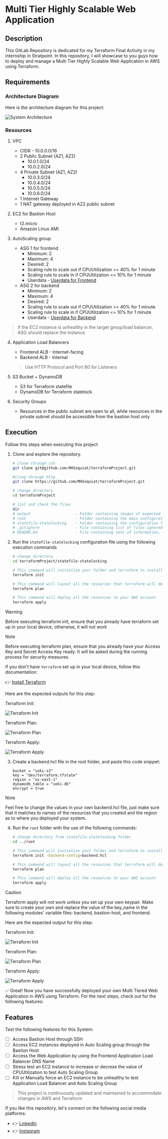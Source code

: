 # Multi Tier Highly Scalable Web Application

## Description

This GitLab Repository is dedicated for my Terraform Final Activity in my internship in Stratpoint. In this repository, I will showcase to you guys how to deploy and manage a Multi Tier Highly Scalable Web Application in AWS using Terraform. 

## Requirements 

### Architecture Diagram

Here is the architecture diagram for this project: 

![System Architecture](../terraformProject/output/TerraformDiagram.png)

### Resources

1. VPC
    - CIDR - 10.0.0.0/16
    - 2 Public Subnet (AZ1, AZ2)
        - 10.0.1.0/24
        - 10.0.2.0/24
    - 4 Private Subnet (AZ1, AZ2)
        - 10.0.3.0/24
        - 10.0.4.0/24
        - 10.0.5.0/24
        - 10.0.6.0/24
    - 1 Internet Gateway
    - 1 NAT gateway deployed in AZ2 public subnet

2. EC2 for Bastion Host
    - t2.micro
    - Amazon Linux AMI

3. AutoScaling group
    - ASG 1 for frontend
        - Minimum: 2
        - Maximum: 4
        - Desired: 2
        - Scaling rule to scale out if CPUUtilization >= 40% for 1 minute
        - Scaling rule to scale in if CPUUtilization <= 10% for 1 minute
        - Userdata - [Userdata for Frontend](../terraformProject/root/modules/frontend/frontend_userdata.sh)
    - ASG 2 for backend
        - Minimum: 2
        - Maximum: 4
        - Desired: 2
        - Scaling rule to scale out if CPUUtilization >= 40% for 1 minute
        - Scaling rule to scale in if CPUUtilization <= 10% for 1 minute
        - Userdata - [Userdata for Backend](../terraformProject/root/modules/backend/backend_userdata.sh)

> If the EC2 instance is unhealthy in the target group/load balancer, ASG should replace the instance

4. Application Load Balancers
    - Frontend ALB - Internet-facing
    - Backend ALB - Internal
    > Use HTTP Protocol and Port 80 for Listeners

5. S3 Bucket + DynamoDB
    - S3 for Terraform statefile
    - DynamoDB for Terraform statelock

6. Security Groups
    - Resources in the public subnet are open to all, while resources in the private subnet should be accessible from the bastion host only

## Execution

Follow this steps when executing this project
1.  Clone and explore the repository.

    ```bash
    # clone through ssh
    git clone git@github.com:MHSoquiat/terraformProject.git
    
    #clone through http
    git clone https://github.com/MHSoquiat/terraformProject.git

    # change directory
    cd terraformProject

    # list and check the files
    dir
    # output                    - Folder containing images of expected outputs displayed in README.md
    # root                      - Folder containing the main configuration file and modules
    # statefile-statelocking    - Folder containing the configuration file for statefile and state locking
    # .gitignore                - File containing list of files ignored in git commands
    # README.md                 - File containing sets of information, instructions, and details about the repository.
    ```

2. Run the `statefile-statelocking` configuration file using the following execution commands 

    ```bash
    # change directory
    cd terraformProject/statefile-statelocking

    # This command will initialize your folder and terraform to install the necessary extensions for the task required
    terraform init

    # This command will layout all the resources that terraform will deploy in your account
    terraform plan

    # This command will deploy all the resources to your AWS account
    terraform apply
    ```

>[!WARNING]
>Before executing terraform init, ensure that you already have terraform set up in your local device, otherwise, it will not work

>[!NOTE]
>Before executing terraform plan, ensure that you already have your Access Key and Secret Access Key ready. It will be asked during the running process for security measures.

If you don't have `terraform` set up in your local device, follow this documentation:

:point_right: [Install Terraform](https://developer.hashicorp.com/terraform/tutorials/aws-get-started/install-cli)

Here are the expected outputs for this step:

Terraform Init: 

![Terraform Init](../terraformProject/output/init-ss.png)

Terraform Plan:

![Terraform Plan](../terraformProject/output/plan-ss.png)

Terraform Apply: 

![Terraform Apply](../terraformProject/output/apply-ss.png)

3. Create a backend.hcl file in the root folder, and paste this code snippet:

    ```hcl
    bucket = "soki-s3"
    key = "dev/terraform.tfstate"
    region = "us-east-1"
    dynamodb_table = "soki-db"
    encrypt = true
    ```

>[!NOTE]
> Feel free to change the values in your own backend.hcl file, just make sure that it matches to names of the resources that you created and the region as to where you deployed your system.

4. Run the `root` folder with the use of the following commands:

    ```bash
    # change directory from statefile-statelocking folder
    cd ../root

    # This command will initialize your folder and terraform to install the necessary extensions for the task required, make sure to create your own backend.hcl file containing all the necessary information for s3, dynamodb, and region
    terraform init -backend-config=backend.hcl

    # This command will layout all the resources that terraform will deploy in your account
    terraform plan

    # This command will deploy all the resources to your AWS account
    terraform apply
    ```

>[!CAUTION]
> Terraform apply will not work unless you set up your own keypair. Make sure to create your own and replace the value of the key_name in the following modules' variable files: backend, bastion-host, and frontend.

Here are the expected output for this step:

Terraform Init: 

![Terraform Init](../terraformProject/output/init-r.png)

Terraform Plan:

![Terraform Plan](../terraformProject/output/plan-r.png)

Terraform Apply: 

![Terraform Apply](../terraformProject/output/apply-r.png)

:white_check_mark: Great! Now you have successfully deployed your own Multi Tiered Web Application in AWS using Terraform. For the next steps, check out for the following features:

## Features

Test the following features for this System:

- [ ] Access Bastion Host through SSH
- [ ] Access EC2 instances deployed in Auto Scaling group through the Bastion Host
- [ ] Access the Web Application by using the Frontend Application Load Balancer DNS Name
- [ ] Stress test an EC2 instance to increase or decrese the value of CPUUtilization to test Auto Scaling Group
- [ ] Kill or Manually force an EC2 instance to be unhealthy to test Application Load Balancer and Auto Scaling Group

> This project is continuously updated and maintained to accommodate changes in AWS and Terraform

If you like this repository, let's connect on the following social media platforms:
- :point_right: [LinkedIn](https://www.linkedin.com/in/soqwapo/)
- :point_right: [Instagram](https://www.instagram.com/soqwapo/)
